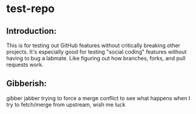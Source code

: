# test-repo

## Introduction:

This is for testing out GitHub features without critically breaking other projects. It's especially good for testing "social coding" features without having to bug a labmate. Like figuring out how branches, forks, and pull requests work.

## Gibberish:

gibber jabber
trying to force a merge conflict to see what happens when I try to fetch/merge from upstream, wish me luck
